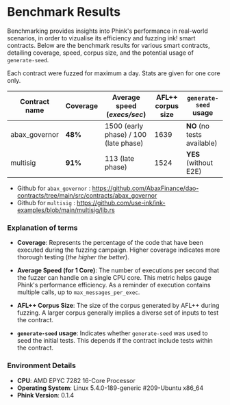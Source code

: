 # Benchmark Results

Benchmarking provides insights into Phink's performance in real-world scenarios, in order to vizualise its efficiency
and
fuzzing ink! smart contracts. Below are the benchmark results for various smart contracts, detailing
coverage, speed, corpus size, and the potential usage of `generate-seed`.

Each contract were fuzzed for maximum a day. Stats are given for one core only.

| Contract name | Coverage | Average speed (_execs/sec_)           | AFL++ corpus size | `generate-seed` usage       |
|---------------|----------|---------------------------------------|-------------------|-----------------------------|
| abax_governor | **48%**  | 1500 (early phase) / 100 (late phase) | 1639              | **NO** (no tests available) |
| multisig      | **91%**  | 113 (late phase)                      | 1524              | **YES** (without E2E)       |

- Github for `abax_governor` : https://github.com/AbaxFinance/dao-contracts/tree/main/src/contracts/abax_governor
- Github for `multisig` : https://github.com/use-ink/ink-examples/blob/main/multisig/lib.rs

### Explanation of terms

- **Coverage**: Represents the percentage of the code that have been executed during the fuzzing campaign. Higher
  coverage
  indicates more thorough testing (_the higher the better_).

- **Average Speed (for 1 Core)**: The number of executions per second that the fuzzer can handle on a single CPU core.
  This metric helps gauge Phink's performance efficiency. As a reminder of execution contains multiple calls, up to
  `max_messages_per_exec`.

- **AFL++ Corpus Size**: The size of the corpus generated by AFL++ during fuzzing. A larger
  corpus generally implies a diverse set of inputs to test the contract.

- **`generate-seed` usage**: Indicates whether `generate-seed` was used to seed the initial tests. This depends if the
  contract include tests within the contract.

### Environment Details

- **CPU**: AMD EPYC 7282 16-Core Processor
- **Operating System**: Linux 5.4.0-189-generic #209-Ubuntu x86_64
- **Phink Version**: 0.1.4 
